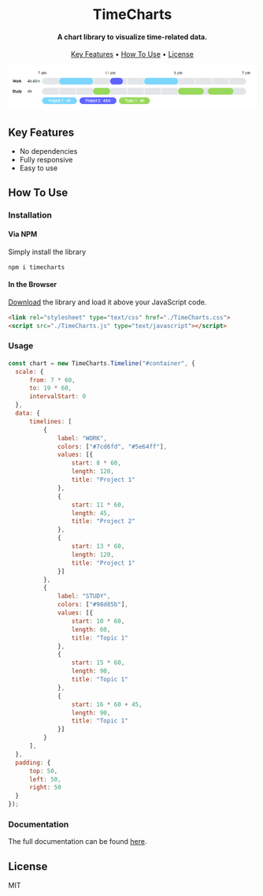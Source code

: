 
<h1 align="center">
  TimeCharts
  <br>
</h1>

<h4 align="center">A chart library to visualize time-related data.</h4>

<p align="center">
  <a href="#key-features">Key Features</a> •
  <a href="#how-to-use">How To Use</a> •
  <a href="#license">License</a>
</p>

![screenshot](readme/image2.PNG)

## Key Features

* No dependencies
* Fully responsive
* Easy to use

## How To Use

### Installation

#### Via NPM
Simply install the library

```
npm i timecharts
```

#### In the Browser
[Download](https://github.com/RobinWeitzel/TimeCharts/releases/download/v1.0.0/TimeCharts.zip) the library and load it above your JavaScript code.

```html
<link rel="stylesheet" type="text/css" href="./TimeCharts.css">
<script src="./TimeCharts.js" type="text/javascript"></script>
```

### Usage

```js
const chart = new TimeCharts.Timeline("#container", {
  scale: {
      from: 7 * 60,
      to: 19 * 60,
      intervalStart: 0
  },
  data: {
      timelines: [
          {
              label: "WORK",
              colors: ["#7cd6fd", "#5e64ff"],
              values: [{
                  start: 8 * 60,
                  length: 120,
                  title: "Project 1"
              },
              {
                  start: 11 * 60,
                  length: 45,
                  title: "Project 2"
              },
              {
                  start: 13 * 60,
                  length: 120,
                  title: "Project 1"
              }]
          },
          {
              label: "STUDY",
              colors: ["#98d85b"],
              values: [{
                  start: 10 * 60,
                  length: 60,
                  title: "Topic 1"
              },
              {
                  start: 15 * 60,
                  length: 90,
                  title: "Topic 1"
              },
              {
                  start: 16 * 60 + 45,
                  length: 90,
                  title: "Topic 1"
              }]
          }
      ],
  },  
  padding: {
      top: 50, 
      left: 50,
      right: 50
  }
});
```

### Documentation

The full documentation can be found [here](https://robinweitzel.github.io/TimeCharts/).

## License

MIT
